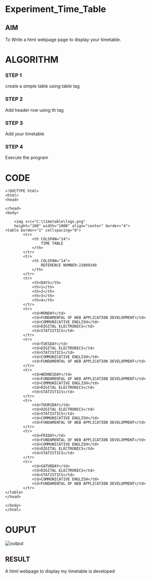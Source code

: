# Experiment_Time_Table

## AIM
To Write a html webpage page to display your timetable.

# ALGORITHM
### STEP 1
create a simple table using table tag
### STEP 2
Add header row using th tag
### STEP 3
Add your timetable
### STEP 4
Execute the program

# CODE
```
<!DOCTYPE html>
<html>
<head>

</head>
<body>
	
	<img src="C:\timetable\logo.png"
	height="100" width="1000" align="center" border="4">
<table border="1" cellspacing="0">
		<tr>
			<th COLSPAN="14">
				TIME TABLE
			</th>
		</tr>
		<tr>
			<th COLSPAN="14">
				REFERENCE NUMBER:22009349
			</th>
		</tr>
	    <tr>
			<th>DAYS</th>
			<th>1</th>
			<th>2</th>
			<th>3</th>
			<th>4</th>
		</tr>
		<tr>
			<td>MONDAY</td>
			<td>FUNDAMENTAL OF WEB APPLICATION DEVELOPMENT</td>
			<td>COMMUNICATIVE ENGLISH</td>
			<td>DIGITAL ELECTRONICS</td>
			<td>STATISTICS</td>
		</tr>
		<tr>
			<td>TUESDAY</td>
			<td>DIGITAL ELECTRONICS</td>
			<td>STATISTICS</td>
			<td>COMMUNICATIVE ENGLISH</td>
			<td>FUNDAMENTAL OF WEB APPLICATION DEVELOPMENT</td>
		</tr>
		<tr>
			<td>WEDNESDAY</td>
			<td>FUNDAMENTAL OF WEB APPLICATION DEVELOPMENT</td>
			<td>COMMUNICATIVE ENGLISH</td>
			<td>DIGITAL ELECTRONICS</td>
			<td>STATISTICS</td>
		</tr>
		<tr>
			<td>THURSDAY</td>
			<td>DIGITAL ELECTRONICS</td>
			<td>STATISTICS</td>
			<td>COMMUNICATIVE ENGLISH</td>
			<td>FUNDAMENTAL OF WEB APPLICATION DEVELOPMENT</td>
		</tr>
		<tr>
			<td>FRIDAY</td>
			<td>FUNDAMENTAL OF WEB APPLICATION DEVELOPMENT</td>
			<td>COMMUNICATIVE ENGLISH</td>
			<td>DIGITAL ELECTRONICS</td>
			<td>STATISTICS</td>
		</tr>
		<tr>
			<td>SATURDAY</td>
			<td>DIGITAL ELECTRONICS</td>
			<td>STATISTICS</td>
			<td>COMMUNICATIVE ENGLISH</td>
			<td>FUNDAMENTAL OF WEB APPLICATION DEVELOPMENT</td>
		</tr>
</table> 
</head>

</body>
</html>
```

# OUPUT
![output](https://user-images.githubusercontent.com/119560305/211583283-034f5e74-df38-4276-8536-ed4e57853c78.png)

## RESULT

A html webpage to display my timetable is developed

